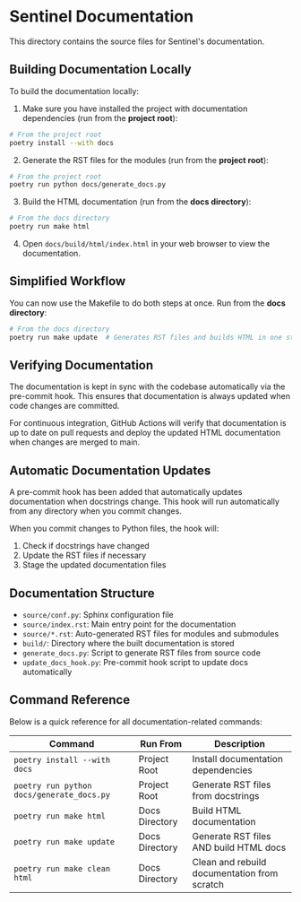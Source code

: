 # Sentinel Documentation

This directory contains the source files for Sentinel's documentation.

## Building Documentation Locally

To build the documentation locally:

1. Make sure you have installed the project with documentation dependencies (run from the **project root**):

```bash
# From the project root
poetry install --with docs
```

2. Generate the RST files for the modules (run from the **project root**):

```bash
# From the project root
poetry run python docs/generate_docs.py
```

3. Build the HTML documentation (run from the **docs directory**):

```bash
# From the docs directory
poetry run make html
```

4. Open `docs/build/html/index.html` in your web browser to view the documentation.

## Simplified Workflow

You can now use the Makefile to do both steps at once. Run from the **docs directory**:

```bash
# From the docs directory
poetry run make update  # Generates RST files and builds HTML in one step
```

## Verifying Documentation

The documentation is kept in sync with the codebase automatically via the pre-commit hook.
This ensures that documentation is always updated when code changes are committed.

For continuous integration, GitHub Actions will verify that documentation is up to date
on pull requests and deploy the updated HTML documentation when changes are merged to main.

## Automatic Documentation Updates

A pre-commit hook has been added that automatically updates documentation when docstrings change.
This hook will run automatically from any directory when you commit changes.

When you commit changes to Python files, the hook will:

1. Check if docstrings have changed
2. Update the RST files if necessary
3. Stage the updated documentation files

## Documentation Structure

- `source/conf.py`: Sphinx configuration file
- `source/index.rst`: Main entry point for the documentation
- `source/*.rst`: Auto-generated RST files for modules and submodules
- `build/`: Directory where the built documentation is stored
- `generate_docs.py`: Script to generate RST files from source code
- `update_docs_hook.py`: Pre-commit hook script to update docs automatically

## Command Reference

Below is a quick reference for all documentation-related commands:

| Command | Run From | Description |
|---------|----------|-------------|
| `poetry install --with docs` | Project Root | Install documentation dependencies |
| `poetry run python docs/generate_docs.py` | Project Root | Generate RST files from docstrings |
| `poetry run make html` | Docs Directory | Build HTML documentation |
| `poetry run make update` | Docs Directory | Generate RST files AND build HTML docs |
| `poetry run make clean html` | Docs Directory | Clean and rebuild documentation from scratch |
